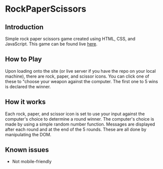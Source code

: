 # RockPaperScissors

## Introduction

Simple rock paper scissors game created using HTML, CSS, and JavaScript. This game can be found live [here](https://williamandrews2.github.io/RockPaperScissors/).

## How to Play

Upon loading onto the site (or live server if you have the repo on your local machine), there are rock, paper, and scissor icons. You can click one of these to "choose
your weapon against the computer. The first one to 5 wins is declared the winner.

## How it works

Each rock, paper, and scissor icon is set to use your input against the computer's choice to determine a round winner. The computer's choice is made by using
a simple random number function. Messages are displayed after each round and at the end of the 5 rounds. These are all done by manipulating the DOM.

## Known issues

- Not mobile-friendly
